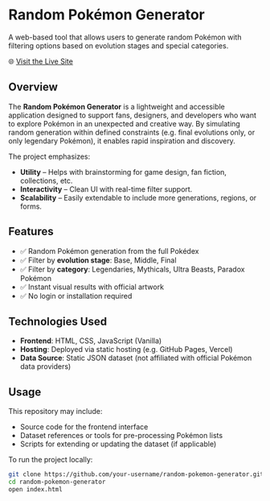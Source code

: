 # Random Pokémon Generator

A web-based tool that allows users to generate random Pokémon with filtering options based on evolution stages and special categories.

🌐 [Visit the Live Site](https://randompokegenerator.com)

## Overview

The **Random Pokémon Generator** is a lightweight and accessible application designed to support fans, designers, and developers who want to explore Pokémon in an unexpected and creative way. By simulating random generation within defined constraints (e.g. final evolutions only, or only legendary Pokémon), it enables rapid inspiration and discovery.

The project emphasizes:

- **Utility** – Helps with brainstorming for game design, fan fiction, collections, etc.
- **Interactivity** – Clean UI with real-time filter support.
- **Scalability** – Easily extendable to include more generations, regions, or forms.

## Features

- ✅ Random Pokémon generation from the full Pokédex  
- ✅ Filter by **evolution stage**: Base, Middle, Final  
- ✅ Filter by **category**: Legendaries, Mythicals, Ultra Beasts, Paradox Pokémon  
- ✅ Instant visual results with official artwork  
- ✅ No login or installation required

## Technologies Used

- **Frontend**: HTML, CSS, JavaScript (Vanilla)
- **Hosting**: Deployed via static hosting (e.g. GitHub Pages, Vercel)
- **Data Source**: Static JSON dataset (not affiliated with official Pokémon data providers)

## Usage

This repository may include:

- Source code for the frontend interface
- Dataset references or tools for pre-processing Pokémon lists
- Scripts for extending or updating the dataset (if applicable)

To run the project locally:

```bash
git clone https://github.com/your-username/random-pokemon-generator.git
cd random-pokemon-generator
open index.html
